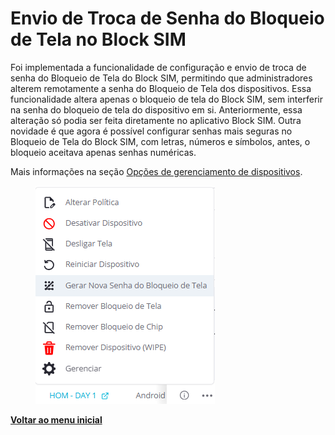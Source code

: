 # Envio de Troca de Senha do Bloqueio de Tela no Block SIM

Foi implementada a funcionalidade de configuração e envio de troca de senha do Bloqueio de Tela do Block SIM, permitindo que administradores alterem remotamente a senha do Bloqueio de Tela dos dispositivos. Essa funcionalidade altera apenas o bloqueio de tela do Block SIM, sem interferir na senha do bloqueio de tela do dispositivo em si. Anteriormente, essa alteração só podia ser feita diretamente no aplicativo Block SIM. Outra novidade é que agora é possível configurar senhas mais seguras no Bloqueio de Tela do Block SIM, com letras, números e símbolos, antes, o bloqueio aceitava apenas senhas numéricas.

Mais informações na seção [Opções de gerenciamento de dispositivos](../../portal/dispositivos/lista-de-dispositivos/opcoes-de-gerenciamento-de-dispositivos.md).

<figure><img src="../../../.gitbook/assets/image (294) (1).png" alt=""><figcaption></figcaption></figure>

[**Voltar ao menu inicial**](./)
